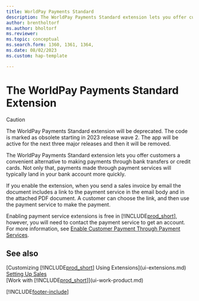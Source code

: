 ```yaml
---
title: WorldPay Payments Standard
description: The WorldPay Payments Standard extension lets you offer customers a convenient alternative to making payments through bank transfers or credit cards.
author: brentholtorf
ms.author: bholtorf
ms.reviewer:
ms.topic: conceptual
ms.search.form: 1360, 1361, 1364, 
ms.date: 08/02/2023
ms.custom: hap-template

---
```

# The WorldPay Payments Standard Extension

> [!CAUTION]
> The WorldPay Payments Standard extension will be deprecated. The code is marked as obsolete starting in 2023 release wave 2. The app will be active for the next three major releases and then it will be removed.

The WorldPay Payments Standard extension lets you offer customers a convenient alternative to making payments through bank transfers or credit cards. Not only that, payments made through payment services will typically land in your bank account more quickly.

If you enable the extension, when you send a sales invoice by email the document includes a link to the payment service in the email body and in the attached PDF document. A customer can choose the link, and then use the payment service to make the payment.

Enabling payment service extensions is free in [!INCLUDE[prod_short](includes/prod_short.md)], however, you will need to contact the payment service to get an account. For more information, see [Enable Customer Payment Through Payment Services](sales-how-enable-payment-service-extensions.md).

## See also

[Customizing [!INCLUDE[prod_short](includes/prod_short.md)] Using Extensions](ui-extensions.md)  
[Setting Up Sales](sales-setup-sales.md)  
[Work with [!INCLUDE[prod_short](includes/prod_short.md)]](ui-work-product.md)  

[!INCLUDE[footer-include](includes/footer-banner.md)]
